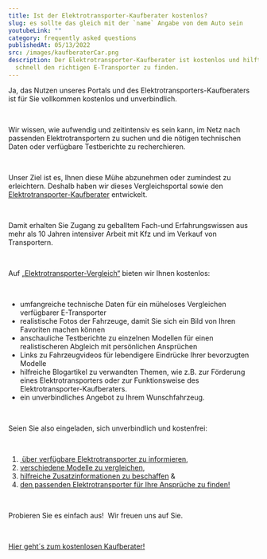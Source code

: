 ```yaml
---
title: Ist der Elektrotransporter-Kaufberater kostenlos?
slug: es sollte das gleich mit der `name` Angabe von dem Auto sein
youtubeLink: ""
category: frequently asked questions
publishedAt: 05/13/2022
src: /images/kaufberaterCar.png
description: Der Elektrotransporter-Kaufberater ist kostenlos und hilft Ihnen,
  schnell den richtigen E-Transporter zu finden.
---
```

Ja, das Nutzen unseres Portals und des Elektrotransporters-Kaufberaters ist für Sie vollkommen kostenlos und unverbindlich.

<br />

Wir wissen, wie aufwendig und zeitintensiv es sein kann, im Netz nach passenden Elektrotransportern zu suchen und die nötigen technischen Daten oder verfügbare Testberichte zu recherchieren.

<br />

Unser Ziel ist es, Ihnen diese Mühe abzunehmen oder zumindest zu erleichtern. Deshalb haben wir dieses Vergleichsportal sowie den [Elektrotransporter-Kaufberater](https://preview-elektrotransporter-vergleich.vercel.app/caradvisor) entwickelt.

<br />

Damit erhalten Sie Zugang zu geballtem Fach-und Erfahrungswissen aus mehr als 10 Jahren intensiver Arbeit mit Kfz und im Verkauf von Transportern.

<br />

Auf [„Elektrotransporter-Vergleich“](https://preview-elektrotransporter-vergleich.vercel.app/) bieten wir Ihnen kostenlos:

<br />

* umfangreiche technische Daten für ein müheloses Vergleichen verfügbarer E-Transporter
* realistische Fotos der Fahrzeuge, damit Sie sich ein Bild von Ihren Favoriten machen können
* anschauliche Testberichte zu einzelnen Modellen für einen realistischeren Abgleich mit persönlichen Ansprüchen
* Links zu Fahrzeugvideos für lebendigere Eindrücke Ihrer bevorzugten Modelle
* hilfreiche Blogartikel zu verwandten Themen, wie z.B. zur Förderung eines Elektrotransporters oder zur Funktionsweise des Elektrotransporter-Kaufberaters.
* ein unverbindliches Angebot zu Ihrem Wunschfahrzeug.

<br />

Seien Sie also eingeladen, sich unverbindlich und kostenfrei:

<br />

1. [ über verfügbare Elektrotransporter zu informieren](https://preview-elektrotransporter-vergleich.vercel.app/),
2. [ verschiedene Modelle zu vergleichen](https://preview-elektrotransporter-vergleich.vercel.app/comparePage),
3.  [hilfreiche Zusatzinformationen zu beschaffen](https://preview-elektrotransporter-vergleich.vercel.app/magazin) &
4.  [den passenden Elektrotransporter für Ihre Ansprüche zu finden!](https://preview-elektrotransporter-vergleich.vercel.app/caradvisor) 

<br />

Probieren Sie es einfach aus!  Wir freuen uns auf Sie.

<br />

[Hier geht´s zum kostenlosen Kaufberater!](https://preview-elektrotransporter-vergleich.vercel.app/caradvisor)